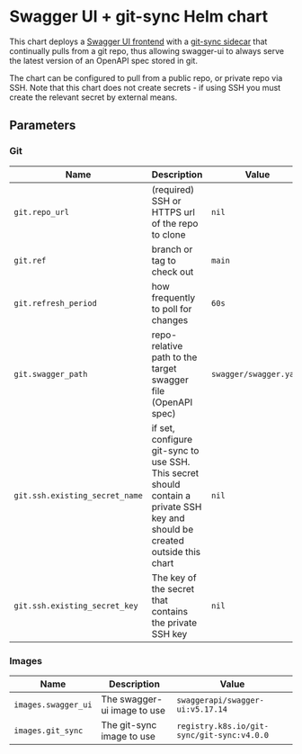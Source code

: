 # Swagger UI + git-sync Helm chart

This chart deploys a [Swagger UI frontend](https://hub.docker.com/r/swaggerapi/swagger-ui) with a
[git-sync sidecar](https://github.com/kubernetes/git-sync/) that continually pulls from a git repo, thus allowing
swagger-ui to always serve the latest version of an OpenAPI spec stored in git.

The chart can be configured to pull from a public repo, or private repo via SSH. Note that this chart does not create
secrets - if using SSH you must create the relevant secret by external means.

## Parameters

### Git

| Name                           | Description                                                                                                                  | Value                  |
| ------------------------------ | ---------------------------------------------------------------------------------------------------------------------------- | ---------------------- |
| `git.repo_url`                 | (required) SSH or HTTPS url of the repo to clone                                                                             | `nil`                  |
| `git.ref`                      | branch or tag to check out                                                                                                   | `main`                 |
| `git.refresh_period`           | how frequently to poll for changes                                                                                           | `60s`                  |
| `git.swagger_path`             | repo-relative path to the target swagger file (OpenAPI spec)                                                                 | `swagger/swagger.yaml` |
| `git.ssh.existing_secret_name` | if set, configure git-sync to use SSH. This secret should contain a private SSH key and should be created outside this chart | `nil`                  |
| `git.ssh.existing_secret_key`  | The key of the secret that contains the private SSH key                                                                      | `nil`                  |

### Images

| Name                | Description                 | Value                                      |
| ------------------- | --------------------------- | ------------------------------------------ |
| `images.swagger_ui` | The swagger-ui image to use | `swaggerapi/swagger-ui:v5.17.14`           |
| `images.git_sync`   | The git-sync image to use   | `registry.k8s.io/git-sync/git-sync:v4.0.0` |
